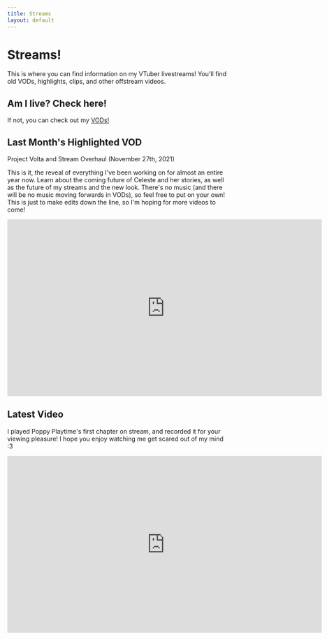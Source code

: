 ```yaml
---
title: Streams
layout: default
---
```

# Streams! #

This is where you can find information on my VTuber livestreams! You'll find old VODs, highlights, clips, and other offstream videos.

## Am I live? Check here! ##

<!-- Add a placeholder for the Twitch embed -->
 <div id="twitch-embed"></div>

<!-- Load the Twitch embed script -->
<script src="https://embed.twitch.tv/embed/v1.js"></script>

<!-- Create a Twitch.Embed object that will render within the "twitch-embed" root element. -->
  <script type="text/javascript">
      new Twitch.Embed("twitch-embed", {
        width: 720,
        height: 405,
        channel: "celestestarlite",
      });</script>

If not, you can check out my [VODs!](https://www.youtube.com/channel/UCoRECiPve1lMf-CPBCHYLAg)

## Last Month's Highlighted VOD ##

Project Volta and Stream Overhaul (November 27th, 2021)

This is it, the reveal of everything I've been working on for almost an entire year now. Learn about the coming future of Celeste and her stories, as well as the future of my streams and the new look. There's no music (and there will be no music moving forwards in VODs), so feel free to put on your own! This is just to make edits down the line, so I'm hoping for more videos to come!

<iframe width="720" height="405" src="https://www.youtube.com/embed/lDUIQSsI04k" title="YouTube video player" frameborder="0" allow="accelerometer; autoplay; clipboard-write; encrypted-media; gyroscope; picture-in-picture" allowfullscreen></iframe>

## Latest Video ##

I played Poppy Playtime's first chapter on stream, and recorded it for your viewing pleasure! I hope you enjoy watching me get scared out of my mind :3

<iframe width="720" height="405" src="https://www.youtube.com/embed/TJCv2_OfhTU" title="YouTube video player" frameborder="0" allow="accelerometer; autoplay; clipboard-write; encrypted-media; gyroscope; picture-in-picture" allowfullscreen></iframe>